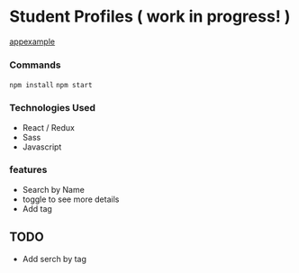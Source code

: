 # Student Profiles ( work in progress! )

[appexample](https://reactappexample.netlify.app/)

### Commands
``
npm install
``
``
npm start
``
### Technologies Used
* React / Redux
* Sass
* Javascript 

### features
* Search by Name
* toggle to see more details
* Add tag


## TODO
* Add serch by tag 
